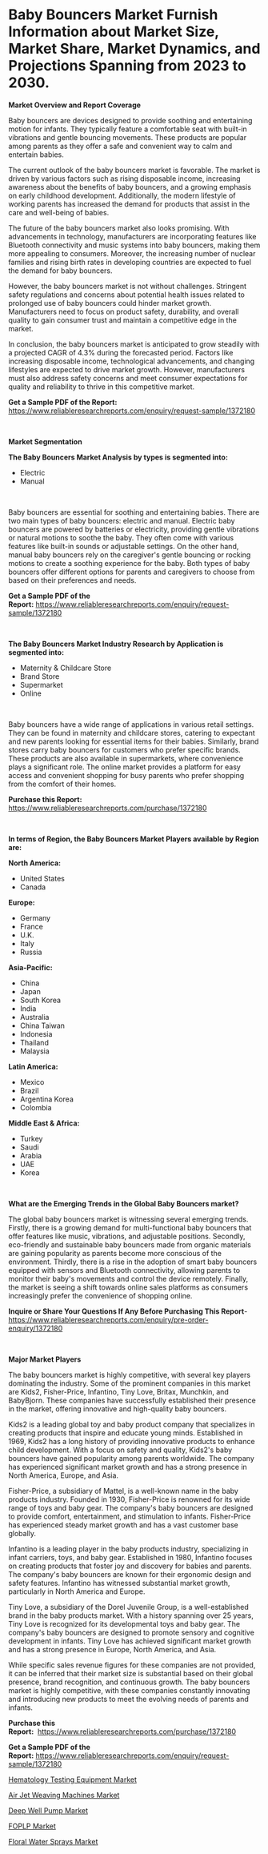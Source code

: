 <p><h1>Baby Bouncers Market Furnish Information about Market Size, Market Share, Market Dynamics, and Projections Spanning from 2023 to 2030.</h1></p><p><strong>Market Overview and Report Coverage</strong></p>
<p><p>Baby bouncers are devices designed to provide soothing and entertaining motion for infants. They typically feature a comfortable seat with built-in vibrations and gentle bouncing movements. These products are popular among parents as they offer a safe and convenient way to calm and entertain babies.</p><p>The current outlook of the baby bouncers market is favorable. The market is driven by various factors such as rising disposable income, increasing awareness about the benefits of baby bouncers, and a growing emphasis on early childhood development. Additionally, the modern lifestyle of working parents has increased the demand for products that assist in the care and well-being of babies.</p><p>The future of the baby bouncers market also looks promising. With advancements in technology, manufacturers are incorporating features like Bluetooth connectivity and music systems into baby bouncers, making them more appealing to consumers. Moreover, the increasing number of nuclear families and rising birth rates in developing countries are expected to fuel the demand for baby bouncers.</p><p>However, the baby bouncers market is not without challenges. Stringent safety regulations and concerns about potential health issues related to prolonged use of baby bouncers could hinder market growth. Manufacturers need to focus on product safety, durability, and overall quality to gain consumer trust and maintain a competitive edge in the market.</p><p>In conclusion, the baby bouncers market is anticipated to grow steadily with a projected CAGR of 4.3% during the forecasted period. Factors like increasing disposable income, technological advancements, and changing lifestyles are expected to drive market growth. However, manufacturers must also address safety concerns and meet consumer expectations for quality and reliability to thrive in this competitive market.</p></p>
<p><strong>Get a Sample PDF of the Report:</strong> <a href="https://www.reliableresearchreports.com/enquiry/request-sample/1372180">https://www.reliableresearchreports.com/enquiry/request-sample/1372180</a></p>
<p>&nbsp;</p>
<p><strong>Market Segmentation</strong></p>
<p><strong>The Baby Bouncers Market Analysis by types is segmented into:</strong></p>
<p><ul><li>Electric</li><li>Manual</li></ul></p>
<p>&nbsp;</p>
<p><p>Baby bouncers are essential for soothing and entertaining babies. There are two main types of baby bouncers: electric and manual. Electric baby bouncers are powered by batteries or electricity, providing gentle vibrations or natural motions to soothe the baby. They often come with various features like built-in sounds or adjustable settings. On the other hand, manual baby bouncers rely on the caregiver's gentle bouncing or rocking motions to create a soothing experience for the baby. Both types of baby bouncers offer different options for parents and caregivers to choose from based on their preferences and needs.</p></p>
<p><strong>Get a Sample PDF of the Report:</strong>&nbsp;<a href="https://www.reliableresearchreports.com/enquiry/request-sample/1372180">https://www.reliableresearchreports.com/enquiry/request-sample/1372180</a></p>
<p>&nbsp;</p>
<p><strong>The Baby Bouncers Market Industry Research by Application is segmented into:</strong></p>
<p><ul><li>Maternity & Childcare Store</li><li>Brand Store</li><li>Supermarket</li><li>Online</li></ul></p>
<p>&nbsp;</p>
<p><p>Baby bouncers have a wide range of applications in various retail settings. They can be found in maternity and childcare stores, catering to expectant and new parents looking for essential items for their babies. Similarly, brand stores carry baby bouncers for customers who prefer specific brands. These products are also available in supermarkets, where convenience plays a significant role. The online market provides a platform for easy access and convenient shopping for busy parents who prefer shopping from the comfort of their homes.</p></p>
<p><strong>Purchase this Report:</strong>&nbsp; <a href="https://www.reliableresearchreports.com/purchase/1372180">https://www.reliableresearchreports.com/purchase/1372180</a></p>
<p>&nbsp;</p>
<p><strong>In terms of Region, the Baby Bouncers Market Players available by Region are:</strong></p>
<p>
    <p> <strong> North America: </strong>
        <ul>
            <li>United States</li>
            <li>Canada</li>
        </ul>
        </p> 
    <p> <strong> Europe: </strong>
        <ul>
            <li>Germany</li>
            <li>France</li>
            <li>U.K.</li>
            <li>Italy</li>
            <li>Russia</li>
        </ul>
        </p> 
    <p> <strong> Asia-Pacific: </strong>
        <ul>
            <li>China</li>
            <li>Japan</li>
            <li>South Korea</li>
            <li>India</li>
            <li>Australia</li>
            <li>China Taiwan</li>
            <li>Indonesia</li>
            <li>Thailand</li>
            <li>Malaysia</li>
        </ul>
        </p> 
    <p> <strong> Latin America: </strong>
        <ul>
            <li>Mexico</li>
            <li>Brazil</li>
            <li>Argentina Korea</li>
            <li>Colombia</li>
        </ul>
        </p> 
    <p> <strong> Middle East & Africa: </strong>
        <ul>
            <li>Turkey</li>
            <li>Saudi</li>
            <li>Arabia</li>
            <li>UAE</li>
            <li>Korea</li>
        </ul>
    </p>
    </p>
<p>&nbsp;</p>
<p><strong>What are the Emerging Trends in the Global Baby Bouncers market?</strong></p>
<p><p>The global baby bouncers market is witnessing several emerging trends. Firstly, there is a growing demand for multi-functional baby bouncers that offer features like music, vibrations, and adjustable positions. Secondly, eco-friendly and sustainable baby bouncers made from organic materials are gaining popularity as parents become more conscious of the environment. Thirdly, there is a rise in the adoption of smart baby bouncers equipped with sensors and Bluetooth connectivity, allowing parents to monitor their baby's movements and control the device remotely. Finally, the market is seeing a shift towards online sales platforms as consumers increasingly prefer the convenience of shopping online.</p></p>
<p><strong>Inquire or Share Your Questions If Any Before Purchasing This Report</strong>- <a href="https://www.reliableresearchreports.com/enquiry/pre-order-enquiry/1372180">https://www.reliableresearchreports.com/enquiry/pre-order-enquiry/1372180</a></p>
<p>&nbsp;</p>
<p><strong>Major Market Players</strong></p>
<p><p>The baby bouncers market is highly competitive, with several key players dominating the industry. Some of the prominent companies in this market are Kids2, Fisher-Price, Infantino, Tiny Love, Britax, Munchkin, and BabyBjorn. These companies have successfully established their presence in the market, offering innovative and high-quality baby bouncers.</p><p>Kids2 is a leading global toy and baby product company that specializes in creating products that inspire and educate young minds. Established in 1969, Kids2 has a long history of providing innovative products to enhance child development. With a focus on safety and quality, Kids2's baby bouncers have gained popularity among parents worldwide. The company has experienced significant market growth and has a strong presence in North America, Europe, and Asia.</p><p>Fisher-Price, a subsidiary of Mattel, is a well-known name in the baby products industry. Founded in 1930, Fisher-Price is renowned for its wide range of toys and baby gear. The company's baby bouncers are designed to provide comfort, entertainment, and stimulation to infants. Fisher-Price has experienced steady market growth and has a vast customer base globally.</p><p>Infantino is a leading player in the baby products industry, specializing in infant carriers, toys, and baby gear. Established in 1980, Infantino focuses on creating products that foster joy and discovery for babies and parents. The company's baby bouncers are known for their ergonomic design and safety features. Infantino has witnessed substantial market growth, particularly in North America and Europe.</p><p>Tiny Love, a subsidiary of the Dorel Juvenile Group, is a well-established brand in the baby products market. With a history spanning over 25 years, Tiny Love is recognized for its developmental toys and baby gear. The company's baby bouncers are designed to promote sensory and cognitive development in infants. Tiny Love has achieved significant market growth and has a strong presence in Europe, North America, and Asia.</p><p>While specific sales revenue figures for these companies are not provided, it can be inferred that their market size is substantial based on their global presence, brand recognition, and continuous growth. The baby bouncers market is highly competitive, with these companies constantly innovating and introducing new products to meet the evolving needs of parents and infants.</p></p>
<p><strong>Purchase this Report:</strong>&nbsp;&nbsp;<a href="https://www.reliableresearchreports.com/purchase/1372180">https://www.reliableresearchreports.com/purchase/1372180</a></p>
<p></p>
<p><strong>Get a Sample PDF of the Report:</strong>&nbsp;<a href="https://www.reliableresearchreports.com/enquiry/request-sample/1372180">https://www.reliableresearchreports.com/enquiry/request-sample/1372180</a></p>
<p><p><a href="https://medium.com/@freedayundt/hematology-testing-equipment-market-size-cagr-trends-2024-2030-14efc9b9abb5">Hematology Testing Equipment Market</a></p><p><a href="https://www.linkedin.com/pulse/air-jet-weaving-machines-market-size-growth-forecast-from-geswe/">Air Jet Weaving Machines Market</a></p><p><a href="https://www.linkedin.com/pulse/deep-well-pump-market-insights-players-forecast-till-2030-duqge/">Deep Well Pump Market</a></p><p><a href="https://medium.com/@isomgleason/foplp-market-size-cagr-trends-2024-2030-5fec098b4200">FOPLP Market</a></p><p><a href="https://github.com/FassouRP/Market-Research-Report-List-1/blob/main/floral-water-sprays-market.md">Floral Water Sprays Market</a></p></p>